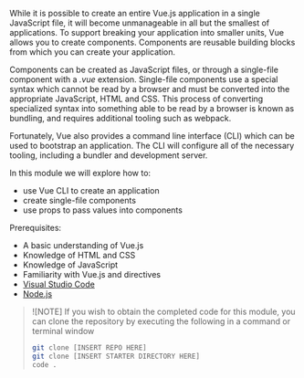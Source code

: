While it is possible to create an entire Vue.js application in a single JavaScript file, it will become unmanageable in all but the smallest of applications. To support breaking your application into smaller units, Vue allows you to create components. Components are reusable building blocks from which you can create your application.

Components can be created as JavaScript files, or through a single-file component with a *.vue* extension. Single-file components use a special syntax which cannot be read by a browser and must be converted into the appropriate JavaScript, HTML and CSS. This process of converting specialized syntax into something able to be read by a browser is known as bundling, and requires additional tooling such as webpack.

Fortunately, Vue also provides a command line interface (CLI) which can be used to bootstrap an application. The CLI will configure all of the necessary tooling, including a bundler and development server.

In this module we will explore how to:

- use Vue CLI to create an application
- create single-file components
- use props to pass values into components

Prerequisites:

- A basic understanding of Vue.js
- Knowledge of HTML and CSS
- Knowledge of JavaScript
- Familiarity with Vue.js and directives
- [Visual Studio Code](https://code.visualstudio.com)
- [Node.js](https://nodejs.org/en/)

> ![NOTE]
> If you wish to obtain the completed code for this module, you can clone the repository by executing the following in a command or terminal window
>
> ```bash
> git clone [INSERT REPO HERE]
> git clone [INSERT STARTER DIRECTORY HERE]
> code .
> ```
